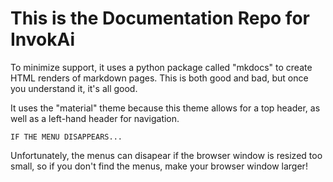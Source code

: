
# This is the Documentation Repo for InvokAi

To minimize support, it uses a python package called "mkdocs" to create HTML renders of markdown pages.
This is both good and bad, but once you understand it, it's all good.

It uses the "material" theme because this theme allows for a top header, as well as a left-hand header for navigation.

```
IF THE MENU DISAPPEARS...

```
Unfortunately, the menus can disapear if the browser window is resized too small, so if you don't find the menus, make your browser window larger!



> 
> 

